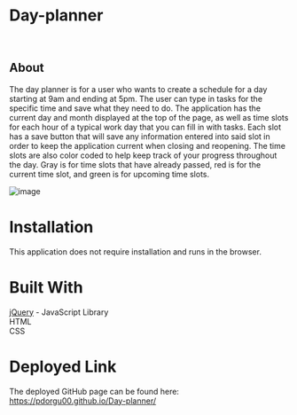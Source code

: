# Day-planner
<br>

## About


The day planner is for a user who wants to create a schedule for a day starting at 9am and ending at 5pm.
The user can type in tasks for the specific time and save what they need to do.
The application has the current day and month displayed at the top of the page, as well as time slots for each hour of a typical work day that you can fill in with tasks. Each slot has a save button that will save any information entered into said slot in order to keep the application current when closing and reopening. The time slots are also color coded to help keep track of your progress throughout the day. Gray is for time slots that have already passed, red is for the current time slot, and green is for upcoming time slots.



![image](https://user-images.githubusercontent.com/56213571/80536785-e7694600-8970-11ea-90c3-6b016d51eaee.png)

# Installation
This application does not require installation and runs in the browser. 
<br>



# Built With
[jQuery](https://jquery.com/) - JavaScript Library
<br>
HTML
<br>
CSS

# Deployed Link

The deployed GitHub page can be found here: https://pdorgu00.github.io/Day-planner/
